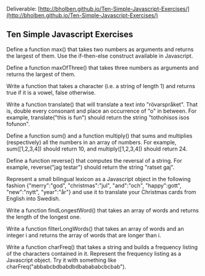 Deliverable: [http://bholben.github.io/Ten-Simple-Javascript-Exercises/](http://bholben.github.io/Ten-Simple-Javascript-Exercises/)

## Ten Simple Javascript Exercises

Define a function max() that takes two numbers as arguments and returns the largest of them. Use the if-then-else construct available in Javascript.

Define a function maxOfThree() that takes three numbers as arguments and returns the largest of them.

Write a function that takes a character (i.e. a string of length 1) and returns true if it is a vowel, false otherwise.

Write a function translate() that will translate a text into "rövarspråket". That is, double every consonant and place an occurrence of "o" in between. For example, translate("this is fun") should return the string "tothohisos isos fofunon".

Define a function sum() and a function multiply() that sums and multiplies (respectively) all the numbers in an array of numbers. For example, sum([1,2,3,4]) should return 10, and multiply([1,2,3,4]) should return 24.

Define a function reverse() that computes the reversal of a string. For example, reverse("jag testar") should return the string "ratset gaj".

Represent a small bilingual lexicon as a Javascript object in the following fashion {"merry":"god", "christmas":"jul", "and":"och", "happy":gott", "new":"nytt", "year":"år"} and use it to translate your Christmas cards from English into Swedish.

Write a function findLongestWord() that takes an array of words and returns the length of the longest one.

Write a function filterLongWords() that takes an array of words and an integer i and returns the array of words that are longer than i.

Write a function charFreq() that takes a string and builds a frequency listing of the characters contained in it. Represent the frequency listing as a Javascript object. Try it with something like charFreq("abbabcbdbabdbdbabababcbcbab").

